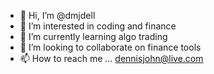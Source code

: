 - 👋 Hi, I’m @dmjdell
- 👀 I’m interested in coding and finance 
- 🌱 I’m currently learning algo trading
- 💞️ I’m looking to collaborate on finance tools 
- 📫 How to reach me ... dennisjohn@live.com

<!---
dmjdell/dmjdell is a ✨ special ✨ repository because its `README.md` (this file) appears on your GitHub profile.
You can click the Preview link to take a look at your changes.
--->
